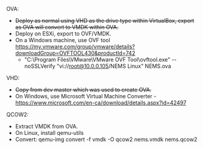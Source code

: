 OVA:

- ~~Deploy as normal using VHD as the drive type within VirtualBox, export as OVA will convert to VMDK within OVA.~~
- Deploy on ESXi, export to OVF/VMDK.
- On a Windows machine, use OVF tool https://my.vmware.com/group/vmware/details?downloadGroup=OVFTOOL430&productId=742
  - "C:\Program Files\VMware\VMware OVF Tool\ovftool.exe" --noSSLVerify "vi://root@10.0.0.105/NEMS Linux" NEMS.ova

VHD:

- ~~Copy from dev master which was used to create OVA.~~
- On Windows, use Microsoft Virtual Machine Converter - https://www.microsoft.com/en-ca/download/details.aspx?id=42497

QCOW2:
- Extract VMDK from OVA.
- On Linux, install qemu-utils
- Convert: qemu-img convert -f vmdk -O qcow2 nems.vmdk nems.qcow2
